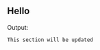 <a id="hello"></a>
## Hello

Output:

```
This section will be updated
```

<!-- Skip playground link -->
